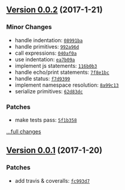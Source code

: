 ## [Version 0.0.2](https://github.com/glayzzle/php-transpiler/releases/tag/v0.0.2) (2017-1-21)

### Minor Changes

- handle indentation: [`08991ba`](https://github.com/glayzzle/php-transpiler/commit/08991ba)
- handle primitives: [`992a96d`](https://github.com/glayzzle/php-transpiler/commit/992a96d)
- call expressions: [`040af0a`](https://github.com/glayzzle/php-transpiler/commit/040af0a)
- use indentation: [`ea7b09a`](https://github.com/glayzzle/php-transpiler/commit/ea7b09a)
- implement js statements: [`116b0b3`](https://github.com/glayzzle/php-transpiler/commit/116b0b3)
- handle echo/print statements: [`7f8e1bc`](https://github.com/glayzzle/php-transpiler/commit/7f8e1bc)
- handle status: [`f7d9399`](https://github.com/glayzzle/php-transpiler/commit/f7d9399)
- implement namespace resolution: [`8a99c13`](https://github.com/glayzzle/php-transpiler/commit/8a99c13)
- serialize primitives: [`62d83dc`](https://github.com/glayzzle/php-transpiler/commit/62d83dc)

### Patches

- make tests pass: [`5f1b358`](https://github.com/glayzzle/php-transpiler/commit/5f1b358)

[...full changes](https://github.com/glayzzle/php-transpiler/compare/v0.0.1...v0.0.2)

## [Version 0.0.1](https://github.com/glayzzle/php-transpiler/releases/tag/v0.0.1) (2017-1-20)

### Patches

- add travis & coveralls: [`fc993d7`](https://github.com/glayzzle/php-transpiler/commit/fc993d7)
